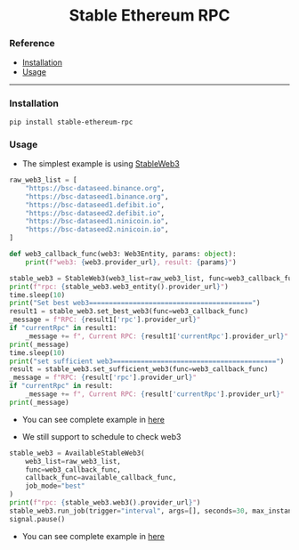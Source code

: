 <h1 align="center">Stable Ethereum RPC</h1>

### Reference
- [Installation](#installation)
- [Usage](#usage)

---

### Installation <a name="installation"></a>

```shell
pip install stable-ethereum-rpc
```

### Usage <a name="usage"></a>

- The simplest example is using [StableWeb3](https://github.com/phamhongphuc1999/stable-ethereum-rpc/blob/main/src/stable_ethereum_rpc/stable_web3/__init__.py)

```python
raw_web3_list = [
    "https://bsc-dataseed.binance.org",
    "https://bsc-dataseed1.binance.org",
    "https://bsc-dataseed1.defibit.io",
    "https://bsc-dataseed2.defibit.io",
    "https://bsc-dataseed1.ninicoin.io",
    "https://bsc-dataseed2.ninicoin.io",
]

def web3_callback_func(web3: Web3Entity, params: object):
    print(f"web3: {web3.provider_url}, result: {params}")

stable_web3 = StableWeb3(web3_list=raw_web3_list, func=web3_callback_func)
print(f"rpc: {stable_web3.web3_entity().provider_url}")
time.sleep(10)
print("Set best web3=========================================")
result1 = stable_web3.set_best_web3(func=web3_callback_func)
_message = f"RPC: {result1['rpc'].provider_url}"
if "currentRpc" in result1:
    _message += f", Current RPC: {result1['currentRpc'].provider_url}"
print(_message)
time.sleep(10)
print("set sufficient web3=========================================")
result = stable_web3.set_sufficient_web3(func=web3_callback_func)
_message = f"RPC: {result['rpc'].provider_url}"
if "currentRpc" in result:
    _message += f", Current RPC: {result['currentRpc'].provider_url}"
print(_message)
```

- You can see complete example in [here](https://github.com/phamhongphuc1999/stable-ethereum-rpc/blob/main/example/simple.py)

- We still support to schedule to check web3

```python
stable_web3 = AvailableStableWeb3(
    web3_list=raw_web3_list,
    func=web3_callback_func,
    callback_func=available_callback_func,
    job_mode="best"
)
print(f"rpc: {stable_web3.web3().provider_url}")
stable_web3.run_job(trigger="interval", args=[], seconds=30, max_instances=2)
signal.pause()
```

- You can see complete example in [here](https://github.com/phamhongphuc1999/stable-ethereum-rpc/blob/main/example/available_example.py)
